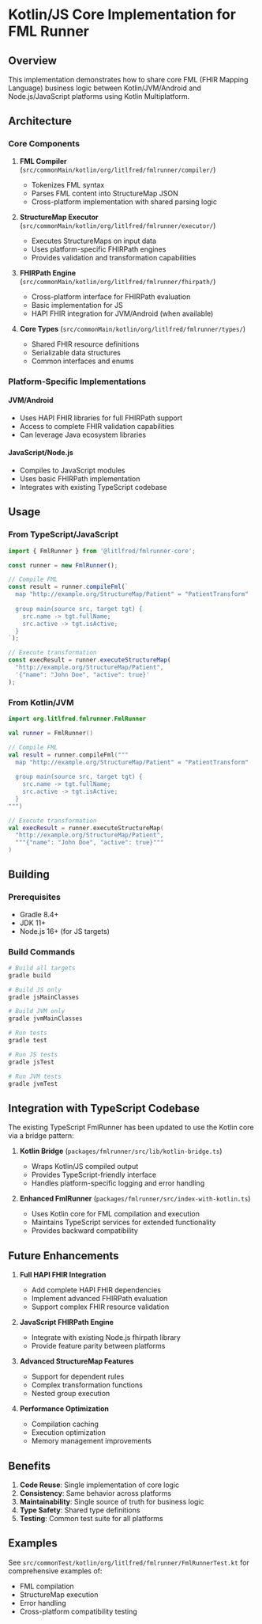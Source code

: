 # Kotlin/JS Core Implementation for FML Runner

## Overview

This implementation demonstrates how to share core FML (FHIR Mapping Language) business logic between Kotlin/JVM/Android and Node.js/JavaScript platforms using Kotlin Multiplatform.

## Architecture

### Core Components

1. **FML Compiler** (`src/commonMain/kotlin/org/litlfred/fmlrunner/compiler/`)
   - Tokenizes FML syntax
   - Parses FML content into StructureMap JSON
   - Cross-platform implementation with shared parsing logic

2. **StructureMap Executor** (`src/commonMain/kotlin/org/litlfred/fmlrunner/executor/`)
   - Executes StructureMaps on input data
   - Uses platform-specific FHIRPath engines
   - Provides validation and transformation capabilities

3. **FHIRPath Engine** (`src/commonMain/kotlin/org/litlfred/fmlrunner/fhirpath/`)
   - Cross-platform interface for FHIRPath evaluation
   - Basic implementation for JS
   - HAPI FHIR integration for JVM/Android (when available)

4. **Core Types** (`src/commonMain/kotlin/org/litlfred/fmlrunner/types/`)
   - Shared FHIR resource definitions
   - Serializable data structures
   - Common interfaces and enums

### Platform-Specific Implementations

#### JVM/Android
- Uses HAPI FHIR libraries for full FHIRPath support
- Access to complete FHIR validation capabilities
- Can leverage Java ecosystem libraries

#### JavaScript/Node.js
- Compiles to JavaScript modules
- Uses basic FHIRPath implementation
- Integrates with existing TypeScript codebase

## Usage

### From TypeScript/JavaScript

```typescript
import { FmlRunner } from '@litlfred/fmlrunner-core';

const runner = new FmlRunner();

// Compile FML
const result = runner.compileFml(`
  map "http://example.org/StructureMap/Patient" = "PatientTransform"
  
  group main(source src, target tgt) {
    src.name -> tgt.fullName;
    src.active -> tgt.isActive;
  }
`);

// Execute transformation
const execResult = runner.executeStructureMap(
  "http://example.org/StructureMap/Patient",
  '{"name": "John Doe", "active": true}'
);
```

### From Kotlin/JVM

```kotlin
import org.litlfred.fmlrunner.FmlRunner

val runner = FmlRunner()

// Compile FML
val result = runner.compileFml("""
  map "http://example.org/StructureMap/Patient" = "PatientTransform"
  
  group main(source src, target tgt) {
    src.name -> tgt.fullName;
    src.active -> tgt.isActive;
  }
""")

// Execute transformation
val execResult = runner.executeStructureMap(
  "http://example.org/StructureMap/Patient",
  """{"name": "John Doe", "active": true}"""
)
```

## Building

### Prerequisites
- Gradle 8.4+
- JDK 11+
- Node.js 16+ (for JS targets)

### Build Commands

```bash
# Build all targets
gradle build

# Build JS only
gradle jsMainClasses

# Build JVM only
gradle jvmMainClasses

# Run tests
gradle test

# Run JS tests
gradle jsTest

# Run JVM tests
gradle jvmTest
```

## Integration with TypeScript Codebase

The existing TypeScript FmlRunner has been updated to use the Kotlin core via a bridge pattern:

1. **Kotlin Bridge** (`packages/fmlrunner/src/lib/kotlin-bridge.ts`)
   - Wraps Kotlin/JS compiled output
   - Provides TypeScript-friendly interface
   - Handles platform-specific logging and error handling

2. **Enhanced FmlRunner** (`packages/fmlrunner/src/index-with-kotlin.ts`)
   - Uses Kotlin core for FML compilation and execution
   - Maintains TypeScript services for extended functionality
   - Provides backward compatibility

## Future Enhancements

1. **Full HAPI FHIR Integration**
   - Add complete HAPI FHIR dependencies
   - Implement advanced FHIRPath evaluation
   - Support complex FHIR resource validation

2. **JavaScript FHIRPath Engine**
   - Integrate with existing Node.js fhirpath library
   - Provide feature parity between platforms

3. **Advanced StructureMap Features**
   - Support for dependent rules
   - Complex transformation functions
   - Nested group execution

4. **Performance Optimization**
   - Compilation caching
   - Execution optimization
   - Memory management improvements

## Benefits

1. **Code Reuse**: Single implementation of core logic
2. **Consistency**: Same behavior across platforms
3. **Maintainability**: Single source of truth for business logic
4. **Type Safety**: Shared type definitions
5. **Testing**: Common test suite for all platforms

## Examples

See `src/commonTest/kotlin/org/litlfred/fmlrunner/FmlRunnerTest.kt` for comprehensive examples of:
- FML compilation
- StructureMap execution
- Error handling
- Cross-platform compatibility testing